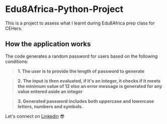 # Edu8Africa-Python-Project
This is a project to assess what I learnt during Edu8Africa prep class for CEHers.
 
## How the application works

 The code generates a random password for users based on the following conditions:

   > **1. The user is to provide the length of password to generate**

   > **2. The input is then evaluated, if it's an integer, it checks if it meets the minimum value of 12 else an error message is generated for any value entered aside an integer**

   > **3. Generated password includes both uppercase and lowercase letters, numbers and symbols.**

Let's connect on [Linkedin](https://www.linkedin.com/in/andy-asas/) :sunglasses: